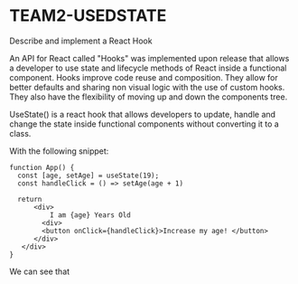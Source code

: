 # TEAM2-USEDSTATE

Describe and implement a React Hook

An API for React called "Hooks" was implemented upon release that allows a developer to
use state and lifecycle methods of React inside a functional component.
Hooks improve code reuse and composition. 
They allow for better defaults and sharing non
visual logic with the use of custom hooks.
They also have the flexibility of moving up and down the components tree.

UseState() is a react hook that allows developers to update, handle and change the state inside functional components without converting it to a class.

With the following snippet:

```
function App() {
  const [age, setAge] = useState(19);
  const handleClick = () => setAge(age + 1)

  return 
      <div> 
          I am {age} Years Old 
        <div> 
        <button onClick={handleClick}>Increase my age! </button>
      </div>
   </div>
}
```

We can see that 